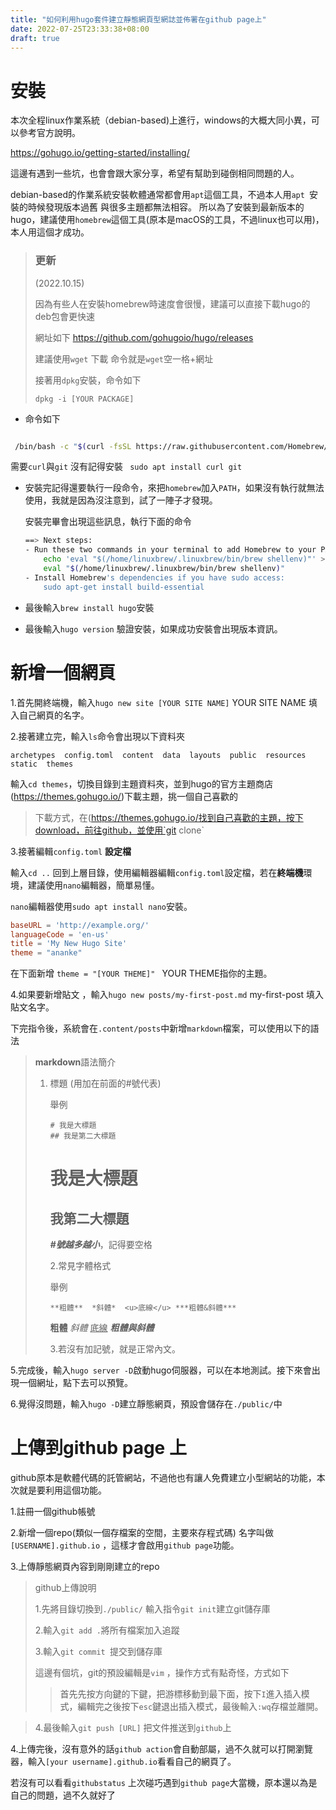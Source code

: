 ```yaml
---
title: "如何利用hugo套件建立靜態網頁型網誌並佈署在github page上"
date: 2022-07-25T23:33:38+08:00
draft: true
---
```


# 安裝
本次全程linux作業系統（debian-based)上進行，windows的大概大同小異，可以參考官方說明。

https://gohugo.io/getting-started/installing/

這邊有遇到一些坑，也會會跟大家分享，希望有幫助到碰倒相同問題的人。

debian-based的作業系統安裝軟體通常都會用`apt`這個工具，不過本人用`apt `安裝的時候發現版本過舊
與很多主題都無法相容。
所以為了安裝到最新版本的hugo，建議使用`homebrew`這個工具(原本是macOS的工具，不過linux也可以用)，本人用這個才成功。

> ### 更新
>
> (2022.10.15)
>
> 因為有些人在安裝homebrew時速度會很慢，建議可以直接下載hugo的deb包會更快速
>
> 網址如下 https://github.com/gohugoio/hugo/releases
>
> 建議使用`wget` 下載 命令就是`wget`空一格+網址
>
> 接著用`dpkg`安裝，命令如下
>
> ```
> dpkg -i [YOUR PACKAGE]
> ```
>
> 

- 命令如下

```bash

 /bin/bash -c "$(curl -fsSL https://raw.githubusercontent.com/Homebrew/install/HEAD/install.sh)"

```

需要```curl```與`git` 沒有記得安裝 ` sudo apt install curl git`

- 安裝完記得還要執行一段命令，來把`homebrew`加入`PATH`，如果沒有執行就無法使用，我就是因為沒注意到，試了一陣子才發現。

  安裝完畢會出現這些訊息，執行下面的命令

  ```bash
  ==> Next steps:
  - Run these two commands in your terminal to add Homebrew to your PATH:
      echo 'eval "$(/home/linuxbrew/.linuxbrew/bin/brew shellenv)"' >> /root/.profile
      eval "$(/home/linuxbrew/.linuxbrew/bin/brew shellenv)"
  - Install Homebrew's dependencies if you have sudo access:
      sudo apt-get install build-essential
  ```

  

- 最後輸入`brew install hugo`安裝
- 最後輸入`hugo version` 驗證安裝，如果成功安裝會出現版本資訊。

# 新增一個網頁

1.首先開終端機，輸入`hugo new site [YOUR SITE NAME]` YOUR SITE NAME 填入自己網頁的名字。

2.接著建立完，輸入`ls`命令會出現以下資料夾

```
archetypes  config.toml  content  data  layouts  public  resources  static  themes
```

輸入`cd themes`，切換目錄到主題資料夾，並到hugo的官方主題商店(https://themes.gohugo.io/)下載主題，挑一個自己喜歡的

> 下載方式，在(https://themes.gohugo.io/找到自己喜歡的主題，按下download，前往github，並使用`git clone` 

3.接著編輯`config.toml` **設定檔**

輸入`cd ..` 回到上層目錄，使用編輯器編輯`config.toml`設定檔，若在**終端機**環境，建議使用`nano`編輯器，簡單易懂。

`nano`編輯器使用`sudo apt install nano`安裝。

```toml
baseURL = 'http://example.org/'
languageCode = 'en-us'
title = 'My New Hugo Site'
theme = "ananke"
```

在下面新增 `theme = "[YOUR THEME]" `  YOUR THEME指你的主題。

4.如果要新增貼文 ，輸入`hugo new posts/my-first-post.md` my-first-post 填入貼文名字。

下完指令後，系統會在`.content/posts`中新增`markdown`檔案，可以使用以下的語法

> **markdown**語法簡介
>
> 1. 標題 (用加在前面的#號代表)
>
>    舉例
>
>    ```
>    # 我是大標題
>    ## 我是第二大標題
>    ```
>
>    # 我是大標題
>
>    ## 我第二大標題
>
>    ***#號越多越小***，記得要空格
>
>    2.常見字體格式
>
>    舉例
>
>    ```
>    **粗體**  *斜體*  <u>底線</u> ***粗體&斜體***
>    ```
>
>    **粗體** *斜體* <u>底線</u>  ***粗體與斜體***
>
>    3.若沒有加記號，就是正常內文。

5.完成後，輸入`hugo server -D`啟動hugo伺服器，可以在本地測試。接下來會出現一個網址，點下去可以預覽。

6.覺得沒問題，輸入`hugo -D`建立靜態網頁，預設會儲存在`./public/`中

# 上傳到github page 上

github原本是軟體代碼的託管網站，不過他也有讓人免費建立小型網站的功能，本次就是要利用這個功能。

1.註冊一個github帳號

2.新增一個repo(類似一個存檔案的空間，主要來存程式碼) 名字叫做`[USERNAME].github.io` ，這樣才會啟用`github page`功能。

3.上傳靜態網頁內容到剛剛建立的repo

>github上傳說明
>
>1.先將目錄切換到`./public/` 輸入指令`git init`建立git儲存庫
>
>2.輸入`git add .`將所有檔案加入追蹤
>
>3.輸入`git commit `提交到儲存庫
>
>這邊有個坑，git的預設編輯是`vim` ，操作方式有點奇怪，方式如下
>
>> 首先先按方向鍵的下鍵，把游標移動到最下面，按下`I`進入插入模式，編輯完之後按下`esc`鍵退出插入模式，最後輸入`:wq`存檔並離開。

> 4.最後輸入`git push [URL]` 把文件推送到`github`上

4.上傳完後，沒有意外的話`github action`會自動部屬，過不久就可以打開瀏覽器，輸入`[your username].github.io`看看自己的網頁了。

若沒有可以看看`githubstatus` 上次碰巧遇到`github page`大當機，原本還以為是自己的問題，過不久就好了